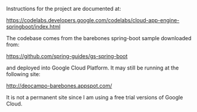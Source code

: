 
Instructions for the project are documented at:

https://codelabs.developers.google.com/codelabs/cloud-app-engine-springboot/index.html

The codebase comes from the barebones spring-boot sample downloaded from:

https://github.com/spring-guides/gs-spring-boot

and deployed into Google Cloud Platform. It may still be running at the following site:

http://deocampo-barebones.appspot.com/

It is not a permanent site since I am using a free trial versions of Google Cloud.


